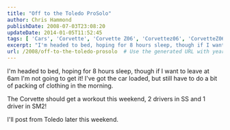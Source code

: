 ```yaml
---
title: "Off to the Toledo ProSolo"
author: Chris Hammond
publishDate: 2008-07-03T23:08:20
updateDate: 2014-01-05T11:52:45
tags: [ 'Cars', 'Corvette', 'Corvette Z06', 'Corvettez06', 'CorvetteZ06org' ]
excerpt: "I'm headed to bed, hoping for 8 hours sleep, though if I want to leave at 6am I'm not going to get it! I've got the car loaded, but still have to do a bit of packing of clothing in the morning.   The Corvette should get a workout this weekend, 2 drivers in SS and 1 driver in SM2!  I'll post from Toledo later this weekend. "
url: /2008/off-to-the-toledo-prosolo  # Use the generated URL with year
---
```

<p>I'm headed to bed, hoping for 8 hours sleep, though if I want to leave at 6am I'm not going to get it! I've got the car loaded, but still have to do a bit of packing of clothing in the morning.</p> <p>The Corvette should get a workout this weekend, 2 drivers in SS and 1 driver in SM2!</p> <p>I'll post from Toledo later this weekend.</p>
